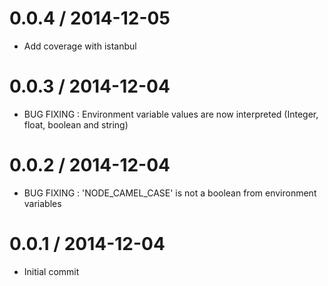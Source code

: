 0.0.4 / 2014-12-05
==================

  * Add coverage with istanbul

0.0.3 / 2014-12-04
==================

  * BUG FIXING : Environment variable values are now interpreted (Integer, float, boolean and string)

0.0.2 / 2014-12-04
==================

  * BUG FIXING : 'NODE_CAMEL_CASE' is not a boolean from environment variables

0.0.1 / 2014-12-04
==================

  * Initial commit